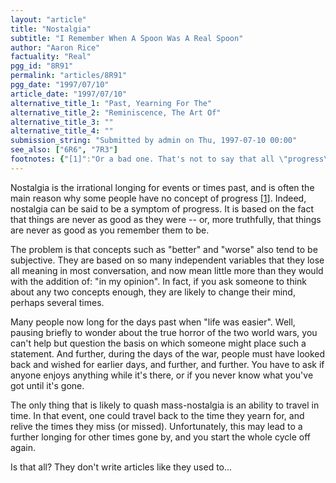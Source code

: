```yaml
---
layout: "article"
title: "Nostalgia"
subtitle: "I Remember When A Spoon Was A Real Spoon"
author: "Aaron Rice"
factuality: "Real"
pgg_id: "8R91"
permalink: "articles/8R91"
pgg_date: "1997/07/10"
article_date: "1997/07/10"
alternative_title_1: "Past, Yearning For The"
alternative_title_2: "Reminiscence, The Art Of"
alternative_title_3: ""
alternative_title_4: ""
submission_string: "Submitted by admin on Thu, 1997-07-10 00:00"
see_also: ["6R6", "7R3"]
footnotes: {"[1]":"Or a bad one. That's not to say that all \"progress\" is good."}
---
```

<div>
<p>Nostalgia is the irrational longing for events or times past, and is often the main reason why some people have no concept of progress <a href="#footnotes.1" class="footnote-link">[1]</a>. Indeed, nostalgia can be said to be a symptom of progress. It is based on the fact that things are never as good as they were -- or, more truthfully, that things are never as good as you remember them to be.</p>
<p>The problem is that concepts such as "better" and "worse" also tend to be subjective. They are based on so many independent variables that they lose all meaning in most conversation, and now mean little more than they would with the addition of: "in my opinion". In fact, if you ask someone to think about any two concepts enough, they are likely to change their mind, perhaps several times.</p>
<p>Many people now long for the days past when "life was easier". Well, pausing briefly to wonder about the true horror of the two world wars, you can't help but question the basis on which someone might place such a statement. And further, during the days of the war, people must have looked back and wished for earlier days, and further, and further. You have to ask if anyone enjoys anything while it's there, or if you never know what you've got until it's gone.</p>
<p>The only thing that is likely to quash mass-nostalgia is an ability to travel in time. In that event, one could travel back to the time they yearn for, and relive the times they miss (or missed). Unfortunately, this may lead to a further longing for other times gone by, and you start the whole cycle off again.</p>
<p>Is that all? They don't write articles like they used to...</p>
</div>
